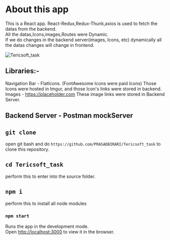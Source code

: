 
# About this app
This is a React app. React-Redux,Redux-Thunk,axios is used to fetch the datas from the backend.<br/>  All the datas,Icons,images,Routes were Dynamic.<br/> 
If we do changes in the backend server(images, Icons, etc) dynamically all the datas changes will change in frontend.

 ![Tericsoft_task](https://i.ibb.co/zR650tn/Screenshot-2021-10-11-at-4-20-08-PM.png)

## Libraries:-
Navigation Bar - FlatIcons. (FontAwesome Icons were paid Icons) Those Icons were hosted in Imgur, and those Icon's links were stored in backend.<br/> 
Images - https://placeholder.com  These image links were stored in Backend Server.

## Backend Server - Postman mockServer

## `git clone`
open git bash and do `https://github.com/PRASADBIRARI/Tericsoft_task` to clone this repository.

## `cd Tericsoft_task`
perform this to enter into the source folder.

## `npm i`
perform this to install all node modules

### `npm start`

Runs the app in the development mode.\
Open [http://localhost:3000](http://localhost:3000) to view it in the browser.
